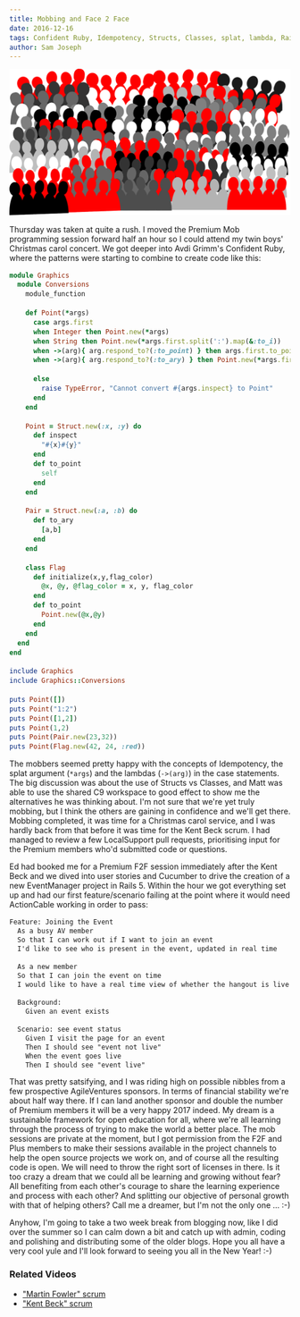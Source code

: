 ```yaml
---
title: Mobbing and Face 2 Face
date: 2016-12-16
tags: Confident Ruby, Idempotency, Structs, Classes, splat, lambda, Rails 5, ActionCable, BDD, Cucumber, User Stories
author: Sam Joseph
---
```


![mob](/images/mob.png)

Thursday was taken at quite a rush.  I moved the Premium Mob programming session forward half an hour so I could attend my twin boys' Christmas carol concert.  We got deeper into Avdi Grimm's Confident Ruby, where the patterns were starting to combine to create code like this:

```rb
module Graphics
  module Conversions
    module_function

    def Point(*args)
      case args.first
      when Integer then Point.new(*args)
      when String then Point.new(*args.first.split(':').map(&:to_i))
      when ->(arg){ arg.respond_to?(:to_point) } then args.first.to_point  
      when ->(arg){ arg.respond_to?(:to_ary) } then Point.new(*args.first.to_ary)
      
      else
        raise TypeError, "Cannot convert #{args.inspect} to Point"
      end
    end
    
    Point = Struct.new(:x, :y) do
      def inspect
        "#{x}#{y}"
      end
      def to_point
        self 
      end
    end
    
    Pair = Struct.new(:a, :b) do
      def to_ary
        [a,b]
      end
    end
    
    class Flag
      def initialize(x,y,flag_color)
        @x, @y, @flag_color = x, y, flag_color
      end
      def to_point
        Point.new(@x,@y)
      end
    end
  end
end

include Graphics
include Graphics::Conversions

puts Point([])
puts Point("1:2")
puts Point([1,2])
puts Point(1,2)
puts Point(Pair.new(23,32))
puts Point(Flag.new(42, 24, :red))
```

The mobbers seemed pretty happy with the concepts of Idempotency, the splat argument (`*args`) and the lambdas (`->(arg)`) in the case statements.  The big discussion was about the use of Structs vs Classes, and Matt was able to use the shared C9 workspace to good effect to show me the alternatives he was thinking about.  I'm not sure that we're yet truly mobbing, but I think the others are gaining in confidence and we'll get there.  Mobbing completed, it was time for a Christmas carol service, and I was hardly back from that before it was time for the Kent Beck scrum.  I had managed to review a few LocalSupport pull requests, prioritising input for the Premium members who'd submitted code or questions.

Ed had booked me for a Premium F2F session immediately after the Kent Beck and we dived into user stories and Cucumber to drive the creation of a new EventManager project in Rails 5.   Within the hour we got everything set up and had our first feature/scenario failing at the point where it would need ActionCable working in order to pass:

```gherkin
Feature: Joining the Event
  As a busy AV member
  So that I can work out if I want to join an event
  I'd like to see who is present in the event, updated in real time

  As a new member
  So that I can join the event on time
  I would like to have a real time view of whether the hangout is live

  Background:
    Given an event exists

  Scenario: see event status
    Given I visit the page for an event
    Then I should see "event not live"
    When the event goes live
    Then I should see "event live"
```

That was pretty satsifying, and I was riding high on possible nibbles from a few prospective AgileVentures sponsors.  In terms of financial stability we're about half way there.  If I can land another sponsor and double the number of Premium members it will be a very happy 2017 indeed.  My dream is a sustainable framework for open education for all, where we're all learning through the process of trying to make the world a better place.   The mob sessions are private at the moment, but I got permission from the F2F and Plus members to make their sessions available in the project channels to help the open source projects we work on, and of course all the resulting code is open.  We will need to throw the right sort of licenses in there.  Is it too crazy a dream that we could all be learning and growing without fear?  All benefiting from each other's courage to share the learning experience and process with each other?  And splitting our objective of personal growth with that of helping others?  Call me a dreamer, but I'm not the only one ... :-)

Anyhow, I'm going to take a two week break from blogging now, like I did over the summer so I can calm down a bit and catch up with admin, coding and polishing and distributing some of the older blogs.  Hope you all have a very cool yule and I'll look forward to seeing you all in the New Year! :-)

### Related Videos

* ["Martin Fowler" scrum](https://www.youtube.com/watch?v=lrw0R8YbxXU)
* ["Kent Beck" scrum](https://www.youtube.com/watch?v=LkagGRnOorI)







